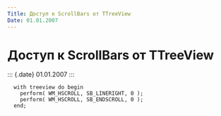 ```yaml
---
Title: Доступ к ScrollBars от TTreeView
Date: 01.01.2007
---
```



Доступ к ScrollBars от TTreeView
================================

::: {.date}
01.01.2007
:::

      with treeview do begin
        perform( WM_HSCROLL, SB_LINERIGHT, 0 );
        perform( WM_HSCROLL, SB_ENDSCROLL, 0 );
      end;

